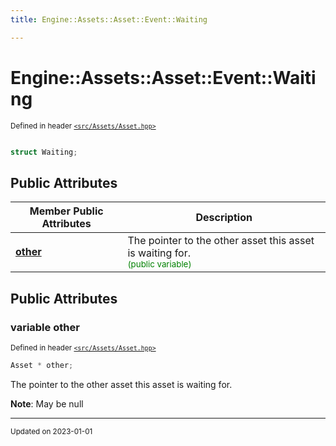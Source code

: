 ```yaml
---
title: Engine::Assets::Asset::Event::Waiting

---
```


# Engine::Assets::Asset::Event::Waiting

<sup>Defined in header [`<src/Assets/Asset.hpp>`](/files/Asset_8hpp.md#file-asset.hpp)</sup>



```cpp

struct Waiting;
```



## Public Attributes

| Member Public Attributes| Description    |
| -------------- | -------------- |
| **[other](/classes/structEngine_1_1Assets_1_1Asset_1_1Event_1_1Waiting.md#variable-other)** | The pointer to the other asset this asset is waiting for. <br> <sup><span style="color:green">(public variable)</span></sup> |





## Public Attributes

### variable other

<sup>Defined in header [`<src/Assets/Asset.hpp>`](/files/Asset_8hpp.md#file-asset.hpp)</sup>
```cpp
Asset * other;
```

The pointer to the other asset this asset is waiting for. 

**Note**: May be null 

-------------------------------

<sub>Updated on 2023-01-01</sub>
